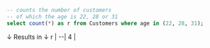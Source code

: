 ```sql
-- counts the number of customers 
-- of which the age is 22, 28 or 31
select count(*) as r from Customers where age in (22, 28, 31);
```
↓ Results in ↓
r |
--|
4 |
